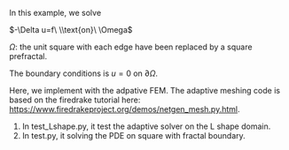 In this example, we solve

$-\Delta u=f\ \\text{on}\ \Omega$

$\Omega$: the unit square with each edge have been replaced by a square prefractal.

The boundary conditions is $u=0$ on $\partial \Omega$. 

Here, we implement with the adpative FEM. The adaptive meshing code is based on the firedrake tutorial here: https://www.firedrakeproject.org/demos/netgen_mesh.py.html. 

1. In test_Lshape.py, it test the adaptive solver on the L shape domain. 
2. In test.py, it solving the PDE on square with fractal boundary. 






